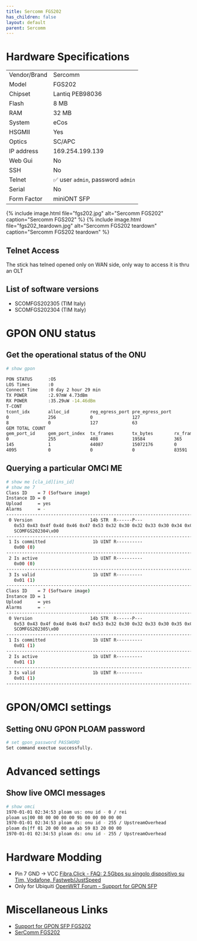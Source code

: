 ```yaml
---
title: Sercomm FGS202
has_children: false
layout: default
parent: Sercomm
---
```


# Hardware Specifications

|              |                                   |
| ------------ | --------------------------------- |
| Vendor/Brand | Sercomm                           |
| Model        | FGS202                            |
| Chipset      | Lantiq PEB98036                   |
| Flash        | 8 MB                              |
| RAM          | 32 MB                             |
| System       | eCos                              |
| HSGMII       | Yes                               |
| Optics       | SC/APC                            |
| IP address   | 169.254.199.139                   |
| Web Gui      | No                                |
| SSH          | No                                |
| Telnet       | ✅ user `admin`, password `admin` |
| Serial       | No                                |
| Form Factor  | miniONT SFP                       |


{% include image.html file="fgs202.jpg" alt="Sercomm FGS202" caption="Sercomm FGS202" %}
{% include image.html file="fgs202_teardown.jpg" alt="Sercomm FGS202 teardown" caption="Sercomm FGS202 teardown" %}

## Telnet Access

The stick has telned opened only on WAN side, only way to access it is thru an OLT

## List of software versions
- SCOMFGS202305 (TIM Italy)
- SCOMFGS202304 (TIM Italy)

# GPON ONU status

## Get the operational status of the ONU

```sh
# show gpon

PON STATUS      :O5
LOS Times       :0
Connect Time    :0 day 2 hour 29 min
TX POWER        :2.97mW 4.73dBm
RX POWER        :35.29uW -14.46dBm
T-CONT
tcont_idx       alloc_id        reg_egress_port pre_egress_port
0               256             0               127
8               0               127             63
GEM TOTAL COUNT
gem_port_id     gem_port_index  tx_frames       tx_bytes        rx_frames       rx_ bytes
0               255             408             19584           365             17520
145             1               44087           15072176        0               0
4095            0               0               0               83591           20759980
```

## Querying a particular OMCI ME
```sh
# show me [cla_id][ins_id]
# show me 7
Class ID    = 7 (Software image)
Instance ID = 0
Upload      = yes
Alarms      = -
-------------------------------------------------------------------------------
 0 Version                      14b STR  R------P---
   0x53 0x43 0x4f 0x4d 0x46 0x47 0x53 0x32 0x30 0x32 0x33 0x30 0x34 0x00
   SCOMFGS202304\x00
-------------------------------------------------------------------------------
 1 Is committed                  1b UINT R----------
   0x00 (0)
-------------------------------------------------------------------------------
 2 Is active                     1b UINT R----------
   0x00 (0)
-------------------------------------------------------------------------------
 3 Is valid                      1b UINT R----------
   0x01 (1)
-------------------------------------------------------------------------------
Class ID    = 7 (Software image)
Instance ID = 1
Upload      = yes
Alarms      = -
-------------------------------------------------------------------------------
 0 Version                      14b STR  R------P---
   0x53 0x43 0x4f 0x4d 0x46 0x47 0x53 0x32 0x30 0x32 0x33 0x30 0x35 0x00
   SCOMFGS202305\x00
-------------------------------------------------------------------------------
 1 Is committed                  1b UINT R----------
   0x01 (1)
-------------------------------------------------------------------------------
 2 Is active                     1b UINT R----------
   0x01 (1)
-------------------------------------------------------------------------------
 3 Is valid                      1b UINT R----------
   0x01 (1)
-------------------------------------------------------------------------------
```

# GPON/OMCI settings

## Setting ONU GPON PLOAM password

```sh
# set gpon_password PASSWORD
Set command exectue successfully.
```

# Advanced settings

## Show live OMCI messages

```sh
# show omci
1970-01-01 02:34:53 ploam us: onu id - 0 / rei
ploam us|00 08 00 00 00 00 9b 00 00 00 00 00
1970-01-01 02:34:53 ploam ds: onu id - 255 / UpstreamOverhead
ploam ds|ff 01 20 00 00 aa ab 59 83 20 00 00
1970-01-01 02:34:53 ploam ds: onu id - 255 / UpstreamOverhead
```

# Hardware Modding

- Pin 7 GND → VCC [Fibra.Click - FAQ: 2.5Gbps su singolo dispositivo su Tim, Vodafone, Fastweb/JustSpeed](https://forum.fibra.click/d/27574-faq-25gbps-su-singolo-dispositivo-su-timvodafonefastwebjustspeed/18)
- Only for Ubiquiti [OpenWRT Forum - Support for GPON SFP](https://forum.openwrt.org/t/support-for-gpon-sfp-fgs202/42641/47)

# Miscellaneous Links

- [Support for GPON SFP FGS202](https://forum.openwrt.org/t/support-for-gpon-sfp-fgs202/42641/60)
- [SerComm FGS202](https://wikidevi.wi-cat.ru/SerComm_FGS202)




